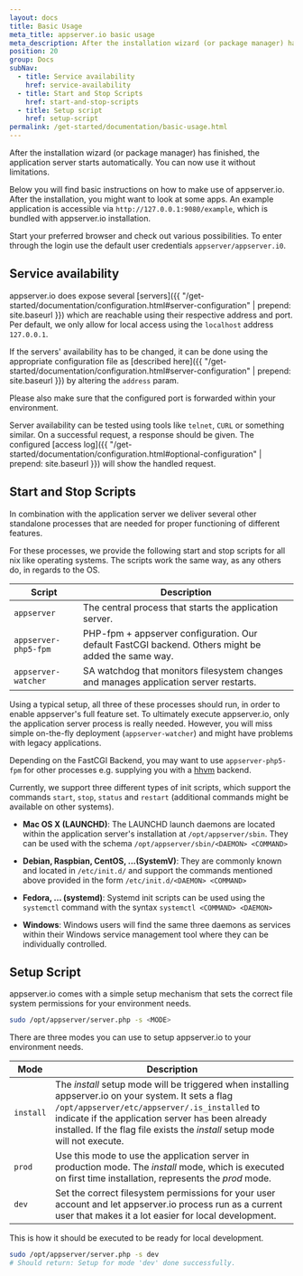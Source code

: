 ```yaml
---
layout: docs
title: Basic Usage
meta_title: appserver.io basic usage
meta_description: After the installation wizard (or package manager) has finished, the application server starts automatically. You can now use it without limitations.
position: 20
group: Docs
subNav:
  - title: Service availability
    href: service-availability
  - title: Start and Stop Scripts
    href: start-and-stop-scripts
  - title: Setup script
    href: setup-script
permalink: /get-started/documentation/basic-usage.html
---
```


After the installation wizard (or package manager) has finished, the application server starts automatically. You can now use it without limitations.

Below you will find basic instructions on how to make use of appserver.io. After the installation, you might want to look at some apps. An example application is accessible via `http://127.0.0.1:9080/example`, which is bundled with appserver.io installation.

Start your preferred browser and check out various possibilities. To enter through the login use
the default user credentials `appserver/appserver.i0`.

## Service availability

appserver.io does expose several [servers]({{ "/get-started/documentation/configuration.html#server-configuration" | prepend: site.baseurl }}) which are reachable using their respective address and port.
Per default, we only allow for local access using the `localhost` address `127.0.0.1`.

If the servers' availability has to be changed, it can be done using the appropriate configuration file as [described here]({{ "/get-started/documentation/configuration.html#server-configuration" | prepend: site.baseurl }}) by altering the `address` param.

Please also make sure that the configured port is forwarded within your environment.

Server availability can be tested using tools like `telnet`, `CURL` or something similar.
On a successful request, a response should be given. The configured [access log]({{ "/get-started/documentation/configuration.html#optional-configuration" | prepend: site.baseurl }}) will show the handled request.

## Start and Stop Scripts

In combination with the application server we deliver several other standalone processes that are needed for proper
functioning of different features.

For these processes, we provide the following start and stop scripts for all nix like operating systems.
The scripts work the same way, as any others do, in regards to the OS.

| Script    | Description |
| ----------| ----------- |
| `appserver` | The central process that starts the application server. |
| `appserver-php5-fpm`    | PHP-fpm + appserver configuration. Our default FastCGI backend. Others might be added the same way. |
| `appserver-watcher`     | SA watchdog that monitors filesystem changes and manages application server restarts. |

Using a typical setup, all three of these processes should run, in order to enable appserver's full feature set. To
ultimately execute appserver.io, only the application server process is really needed. However, you will miss simple on-the-fly
deployment (`appserver-watcher`) and might have problems with legacy applications.

Depending on the FastCGI Backend, you may want to use `appserver-php5-fpm` for other
processes e.g. supplying you with a [hhvm](http://hhvm.com/) backend.

Currently, we support three different types of init scripts, which support the commands `start`, `stop`,
`status` and `restart` (additional commands might be available on other systems).

 * **Mac OS X (LAUNCHD)**:
The LAUNCHD launch daemons are located within the application server's installation at `/opt/appserver/sbin`.
They can be used with the schema `/opt/appserver/sbin/<DAEMON> <COMMAND>`

* **Debian, Raspbian, CentOS, ...(SystemV)**:
They are commonly known and located in `/etc/init.d/` and support the commands mentioned above provided
in the form `/etc/init.d/<DAEMON> <COMMAND>`

* **Fedora, ... (systemd)**:
Systemd init scripts can be used using the `systemctl` command with the syntax `systemctl <COMMAND> <DAEMON>`

* **Windows**:
Windows users will find the same three daemons as services within their Windows service management tool where they can be individually controlled.

## Setup Script

appserver.io comes with a simple setup mechanism that sets the correct file system permissions for your environment needs.

```bash
sudo /opt/appserver/server.php -s <MODE>
```

There are three modes you can use to setup appserver.io to your environment needs.

| Mode      | Description |
| ----------| ----------- |
| `install` | The *install* setup mode will be triggered when installing appserver.io on your system. It sets a flag `/opt/appserver/etc/appserver/.is_installed` to indicate if the application server has been already installed. If the flag file exists the *install* setup mode will not execute. |
| `prod`    | Use this mode to use the application server in production mode. The *install* mode, which is executed on first time installation, represents the *prod* mode. |
| `dev`     | Set the correct filesystem permissions for your user account and let appserver.io process run as a current user that makes it a lot easier for local development. |

This is how it should be executed to be ready for local development.

```bash
sudo /opt/appserver/server.php -s dev
# Should return: Setup for mode 'dev' done successfully.
```

